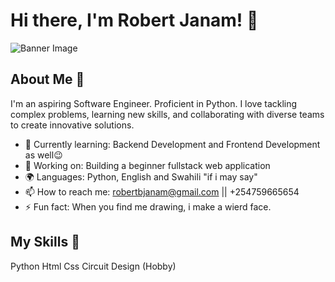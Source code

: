 # Hi there, I'm Robert Janam! 👋

![Banner Image](your_banner_image_url_here)

## About Me 🚀

I'm an aspiring Software Engineer. Proficient in Python. I love tackling complex problems, learning new skills, and collaborating with diverse teams to create innovative solutions.

- 🌱 Currently learning: Backend Development and Frontend Development as well😉
- 🔭 Working on: Building a beginner fullstack web application
- 🌍 Languages: Python, English and Swahili "if i may say"
- 📫 How to reach me: robertbjanam@gmail.com || +254759665654
- ⚡ Fun fact: When you find me drawing, i make a wierd face.

## My Skills 🧠

Python
Html
Css
Circuit Design (Hobby)
